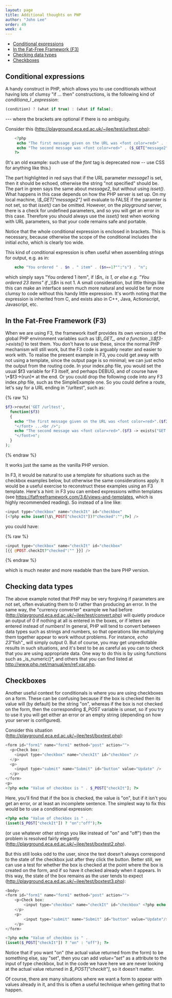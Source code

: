 ```yaml
---
layout: page
title: Additional thoughts on PHP
author: "John Lee"
order: 49
week: 4
---
```


-   [Conditional expressions](#conditional-expressions)
-   [In the Fat-Free Framework (F3)](#in-the-fat-free-framework-f3)
-   [Checking data types](#checking-data-types)
-   [Checkboxes](#checkboxes)

## Conditional expressions

A handy construct in PHP, which allows you to use conditionals without having lots of clumsy "if ... then" constructions, is the following kind of _conditiona_l \_expression_:

```js
(condition) ? (what if true) : (what if false);
```

\--- where the brackets are optional if there is no ambiguity.

Consider this (<http://playground.eca.ed.ac.uk/~jlee/test/urltest.php>[](http://webdbdev.ucs.ed.ac.uk/ddm/1011/test/cfboxtest.cfm)):

```php
    <?php
     echo "The first message given on the URL was <font color=red>" . (isset($_GET["message1"])?$_GET["message1"]:"not specified") . "</font> ...<br />";
     echo "The second message was <font color=red>" . ($_GET["message2"]?$_GET["message2"]:"not specified") . "</font>n";
    ?>
```

(It's an old example: such use of the _font_ tag is deprecated now -- use CSS for anything like this.)

The part highlighted in red says that if the URL parameter _message1_ is set, then it should be echoed, otherwise the string "not specified" should be. The part in green says the same about _message2_, but without using _isset()_. What happens in this case depends on how the PHP server is set up. On my local machine, _\\$\_GET["message2"]_ will evaluate to FALSE if the paramter is not set, so that _isset()_ can be omitted. However, on the _playground_ server, there is a check for undefined parameters, and so you will get an error in this case. Therefore you should always use the _isset()_ test when working with URL parameters, so that your code remains safe and portable.

Notice that the whole conditional expression is enclosed in brackets. This is necessary, because otherwise the scope of the conditional includes the initial _echo_, which is clearly too wide.

This kind of conditional expression is often useful when assembling
strings for output, e.g. as in:

```php
    echo "You ordered " . $n . " item" . ($n==1?"":"s") . "n";
```

which simply says "You ordered 1 item", if _\\$n_ is 1, or else e.g. "You ordered 23 items" if _\\$n_ is not 1. A small consideration, but little things like this can make an interface seem much more natural and would be far more clumsy to code without this handy little expression. It's worth noting that the expression is inherited from C, and exists also in C++, Java, Actionscript, Javascript, etc.

## In the Fat-Free Framework (F3)

When we are using F3, the framework itself provides its own versions of the global PHP environment variables such as _\\$\_GET_, and a function _\\$f3->exists()_ to test them. You don't have to use these, since the normal PHP mechanism will still work, but the F3 code is arguably neater and easier to work with. To realise the present example in F3, you could get away with not using a template, since the output page is so minimal; we can just echo the output from the routing code. In your index.php file, you would set the usual $f3 variable for F3 itself, and perhaps DEBUG, and of course have \*$f3->(run)\* at the end. Or you could drop the following code into any F3 index.php file, such as the SimpleExample one. So you could define a route, let's say for a URL ending in "/urltest", such as:

{% raw %}
```php
$f3->route('GET /urltest',
  function($f3)
  {
    echo "The first message given on the URL was <font color=red>".($f3->exists("GET.message1") ? $f3->get("GET.message1") : "not specified").
    "</font> ...<br />";
    echo "The second message was <font color=red>".($f3 -> exists("GET.message2") ? $f3 -> get("GET.message2") : "not specified").
    "</font>n";
  }
);
```
{% endraw %}

It works just the same as the vanilla PHP version.

In F3, it would be natural to use a template for situations such as the checkbox examples below, but otherwise the same considerations apply. It would be a useful exercise to reconstruct these examples using an F3 template. Here's a hint: in F3 you can embed expressions within templates (see <https://fatfreeframework.com/3.6/views-and-templates>, which is highly recommended reading). So instead of a line like:

```php
<input type="checkbox" name="checkIt" id="checkbox" 
[<?php echo isset(\$\_POST["checkIt"])?"checked":"";?>] />
```

you could have:

{% raw %}
```php
<input type="checkbox" name="checkIt" id="checkbox" 
[{{ @POST.checkIt?"checked":"" }}] />
```
{% endraw %}

which is much neater and more readable than the bare PHP version.

## Checking data types

The above example noted that PHP may be very forgiving if parameters are not set, often evaluating them to 0 rather than producing an error. In the same way, the "currency converter" example we had before (<http://playground.eca.ed.ac.uk/~jlee/test/convert.php>) will quietly produce an output of 0 if nothing at all is entered in the boxes, or if letters are entered instead of numbers! In general, PHP will tend to convert between data types such as strings and numbers, so that operations like multiplying them together appear to work without problems. For instance, _echo 23_"fish"\_ will simply output 0. But of course, you may get unpredictable results in such situations, and it's best to be as careful as you can to check that you are using appropriate data. One way to do this is by using functions such as \_is_numeric()\*, and others that you can find listed at <http://www.php.net/manual/en/ref.var.php>.

## Checkboxes

Another useful context for conditionals is where you are using checkboxes on a form. These can be confusing because if the box is checked then its value will (by default) be the string "on", whereas if the box is not checked on the form, then the corresponding _\$\_POST_ variable is _unset_, so if you try to use it you will get either an error or an empty string (depending on how your server is configured).

Consider this situation (<http://playground.eca.ed.ac.uk/~jlee/test/boxtest.php>[](http://webdbdev.ucs.ed.ac.uk/ddm/1011/test/cfboxtest.cfm)):

```php
<form id="form1" name="form1" method="post" action="">
  <p>Check box:
    <input type="checkbox" name="checkIt" id="checkbox" />
  </p>
  <p>
    <input type="submit" name="Submit" id="button" value="Update" />
  </p>
</form>
<p>
<?php echo "Value of checkbox is " . $_POST["checkIt"]; ?>
```

Here, you'll find that if the box is checked, the value is "on", but if it isn't you get an error, or at least an incomplete sentence. The simplest way to fix this would be to use a conditional expression:

```php
<?php echo "Value of checkbox is " . 
(isset($_POST["checkIt"]) ? "on":"off");?>
```

(or use whatever other strings you like instead of "on" and "off") then the problem is resolved fairly elegantly (<http://playground.eca.ed.ac.uk/~jlee/test/boxtest2.php>[](http://webdbdev.ucs.ed.ac.uk/ddm/1011/test/cfboxtest.cfm)).

But this still looks odd to the user, since the text doesn't always correspond to the state of the checkbox just after they click the button. Better still, we can use a test for whether the box is checked at the point where the box is created on the form, and if so have it checked already when it appears. In this way, the state of the box remains as the user tends to expect (<http://playground.eca.ed.ac.uk/~jlee/test/boxtest3.php>):

```php
<body>
<form id="form1" name="form1" method="post" action="">
    <p>Check box:
        <input type="checkbox" name="checkIt" id="checkbox" <?php echo isset($_POST["checkIt"]) ? "checked" : ""; ?> />
    </p>
    <p>
        <input type="submit" name="Submit" id="button" value="Update"/>
    </p>
</form>

<?php echo "Value of checkbox is " . 
(isset($_POST["checkIt"]) ? "on" : "off"); ?>
```

Notice that if you want "on" (the actual value returned from the form) to be something else, say "set", then you can add _value="set"_ as a attribute to the input of type checkbox, but in the code we have here we are never looking at the actual value returned in _\$\_POST["checkIt"]_, so it doesn't matter.

Of course, there are many situations where we want a form to appear with values already in it, and this is often a useful technique when getting that to happen.
